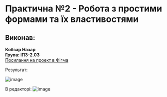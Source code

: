 # Практична №2 - Робота з простими формами та їх властивостями

## Виконав:  
**Кобзар Назар**  
**Група: ІПЗ-2.03**  
[Посилання на проект в Фігма](https://www.figma.com/design/wTEAxjiH4G9QnhuF0SKFJh/Figma-Logo?node-id=0-1&t=BjFMYvDSIeudRRoD-1)

Результат:

![image](https://github.com/user-attachments/assets/9297c0b0-c5cd-407f-bcfe-478193f2c2f0)

В редакторі:
![image](https://github.com/user-attachments/assets/ec99e2b2-23e4-4b48-8bb1-8a9ead69f61a)


